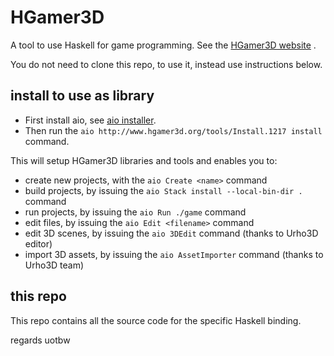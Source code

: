 # HGamer3D

A tool to use Haskell for game programming. See the [HGamer3D website](http://www.hgamer3D.org) .

You do not need to clone this repo, to use it, instead use instructions below.

## install to use as library

- First install aio, see [aio installer](http://github.com/urs-of-the-backwoods/aio-installer).
- Then run the `aio http://www.hgamer3d.org/tools/Install.1217 install` command.

This will setup HGamer3D libraries and tools and enables you to:

- create new projects, with the `aio Create <name>` command
- build projects, by issuing the `aio Stack install --local-bin-dir .` command
- run projects, by issuing the `aio Run ./game` command
- edit files, by issuing the `aio Edit <filename>` command
- edit 3D scenes, by issuing the `aio 3DEdit` command (thanks to Urho3D editor)
- import 3D assets, by issuing the `aio AssetImporter` command (thanks to Urho3D team)

## this repo

This repo contains all the source code for the specific Haskell binding. 

regards
uotbw

